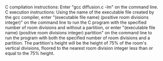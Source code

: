 C compilation instructions: Enter "gcc diffusion.c -lm" on the command line.
C execution instructions: Using the name of the executable file created by the
gcc compiler, enter "(executable file name) (positive room divisions integer)"
on the command line to run the C program with the specified number of room
divisions and without a partition, or enter "(executable file name) (positive
room divisions integer) partition" on the command line to run the program with
both the specified number of room divisions and a partition. The partition's
height will be the height of 75% of the room's vertical divisions, floored to
the nearest room division integer less than or equal to the 75% height.
